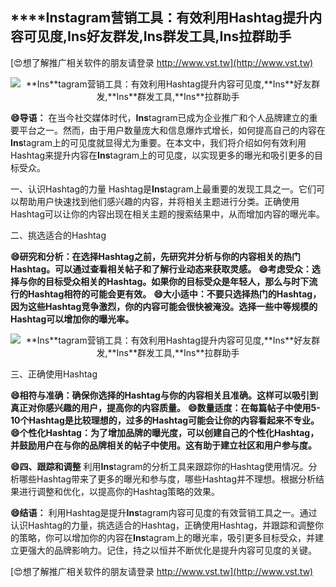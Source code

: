 ## ****Ins**tagram营销工具：有效利用Hashtag提升内容可见度,**Ins**好友群发,**Ins**群发工具,**Ins**拉群助手**

[😍想了解推广相关软件的朋友请登录 http://www.vst.tw](http://www.vst.tw)

 <center><img src="https://vst.tw/MP4/tuiguang/png/3.png" alt="**Ins**tagram营销工具：有效利用Hashtag提升内容可见度,**Ins**好友群发,**Ins**群发工具,**Ins**拉群助手"></center>

**😄导语：**
在当今社交媒体时代，**Ins**tagram已成为企业推广和个人品牌建立的重要平台之一。然而，由于用户数量庞大和信息爆炸式增长，如何提高自己的内容在**Ins**tagram上的可见度就显得尤为重要。在本文中，我们将介绍如何有效利用Hashtag来提升内容在**Ins**tagram上的可见度，以实现更多的曝光和吸引更多的目标受众。

一、认识Hashtag的力量
Hashtag是**Ins**tagram上最重要的发现工具之一。它们可以帮助用户快速找到他们感兴趣的内容，并将相关主题进行分类。正确使用Hashtag可以让你的内容出现在相关主题的搜索结果中，从而增加内容的曝光率。

二、挑选适合的Hashtag

**😄研究和分析：在选择Hashtag之前，先研究并分析与你的内容相关的热门Hashtag。可以通过查看相关帖子和了解行业动态来获取灵感。**
**😄考虑受众：选择与你的目标受众相关的Hashtag。如果你的目标受众是年轻人，那么与时下流行的Hashtag相符的可能会更有效。**
**😄大小适中：不要只选择热门的Hashtag，因为这些Hashtag竞争激烈，你的内容可能会很快被淹没。选择一些中等规模的Hashtag可以增加你的曝光率。**

 <center><img src="https://vst.tw/MP4/tuiguang/png/0.png" alt="**Ins**tagram营销工具：有效利用Hashtag提升内容可见度,**Ins**好友群发,**Ins**群发工具,**Ins**拉群助手"></center>

三、正确使用Hashtag

**😄相符与准确：确保你选择的Hashtag与你的内容相关且准确。这样可以吸引到真正对你感兴趣的用户，提高你的内容质量。**
**😄数量适度：在每篇帖子中使用5-10个Hashtag是比较理想的，过多的Hashtag可能会让你的内容看起来不专业。**
**😄个性化Hashtag：为了增加品牌的曝光度，可以创建自己的个性化Hashtag，并鼓励用户在与你的品牌相关的帖子中使用。这有助于建立社区和用户参与度。**

**😄四、跟踪和调整**
利用**Ins**tagram的分析工具来跟踪你的Hashtag使用情况。分析哪些Hashtag带来了更多的曝光和参与度，哪些Hashtag并不理想。根据分析结果进行调整和优化，以提高你的Hashtag策略的效果。

**😄结语：**
利用Hashtag是提升**Ins**tagram内容可见度的有效营销工具之一。通过认识Hashtag的力量，挑选适合的Hashtag，正确使用Hashtag，并跟踪和调整你的策略，你可以增加你的内容在**Ins**tagram上的曝光率，吸引更多目标受众，并建立更强大的品牌影响力。记住，持之以恒并不断优化是提升内容可见度的关键。

[😍想了解推广相关软件的朋友请登录 http://www.vst.tw](http://www.vst.tw)



